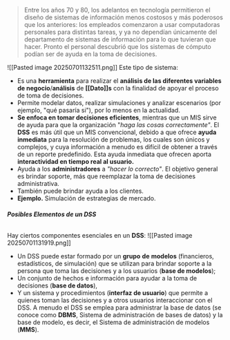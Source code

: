 >  Entre los años 70 y 80, los adelantos en tecnología permitieron el diseño de sistemas de información menos costosos y más poderosos que los anteriores: los empleados comenzaron a usar computadoras personales para distintas tareas, y ya no dependían únicamente del departamento de sistemas de información para lo que tuvieran que hacer. Pronto el personal descubrió que los sistemas de cómputo podían ser de ayuda en la toma de decisiones.

![[Pasted image 20250701132511.png]]
Este tipo de sistema:
- Es una **herramienta** para realizar el **análisis de las diferentes variables de negocio**/**análisis** de **[[Dato]]s** con la finalidad de apoyar el proceso de toma de decisiones.
- Permite modelar datos, realizar simulaciones y analizar escenarios (por ejemplo, "qué pasaría si"), por lo menos en la actualidad.
- **Se enfoca en tomar decisiones eficientes**, mientras que un MIS sirve de ayuda para que la organización "*haga las cosas correctamente"*. El **DSS** es más útil que un MIS convencional, debido a que ofrece **ayuda inmediata** para la resolución de problemas, los cuales son únicos y complejos, y cuya información a menudo es difícil de obtener a través de un reporte predefinido. Esta ayuda inmediata que ofrecen aporta **interactividad en tiempo real al usuario.**
- Ayuda a los **administradores** a *"hacer lo  correcto"*. El objetivo general es brindar soporte, más que reemplazar la toma de decisiones administrativa.
- También puede brindar ayuda a los clientes. 
- **Ejemplo.** Simulación de estrategias de mercado.
###### **Posibles Elementos de un DSS**
Hay ciertos componentes esenciales en un **DSS**:
![[Pasted image 20250701131919.png]]
- Un DSS puede estar formado por un **grupo** **de** **modelos** (financieros, estadísticos, de simulación) que se utilizan para brindar soporte a la persona que toma las decisiones y a los usuarios (**base de modelos**); 
- Un conjunto de hechos e información para ayudar a la toma de decisiones (**base de datos**), 
- Y un sistema y procedimientos (**interfaz de usuario**) que permite a quienes toman las decisiones y a otros usuarios interaccionar con el DSS.
A menudo el DSS se emplea para administrar la base de datos (se conoce como **DBMS**, Sistema de administración de bases de datos) y la base de modelo, es decir, el Sistema de administración de modelos (**MMS**).